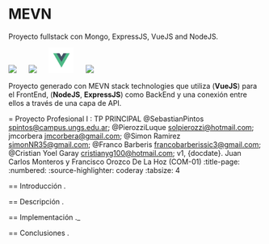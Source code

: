 # MEVN
Proyecto fullstack con Mongo, ExpressJS, VueJS and NodeJS.

<img src="https://encrypted-tbn0.gstatic.com/images?q=tbn:ANd9GcSOOiKh1Xk5RDZFKPkVXYfi8U-t2cuotiAOR7G_7w_HWXfV02TMnd9wnVM" height="50" /> &nbsp;&nbsp;&nbsp;&nbsp;&nbsp;<img src="https://i.cloudup.com/zfY6lL7eFa-3000x3000.png" height="50" /> &nbsp;&nbsp;&nbsp;&nbsp;&nbsp;<img src="/docs/Vue.js_Logo.svg.png" height="50" />  &nbsp;&nbsp;&nbsp;&nbsp;&nbsp;<img src="https://upload.wikimedia.org/wikipedia/commons/7/7e/Node.js_logo_2015.svg" height="50" /> 

Proyecto generado con MEVN stack technologies que utiliza (**VueJS**) para el FrontEnd, (**NodeJS**, **ExpressJS**) como BackEnd y una conexión entre ellos a través de una capa de API.


= Proyecto Profesional I : TP PRINCIPAL
@SebastianPintos <spintos@campus.ungs.edu.ar>; @PierozziLuque <solpierozzi@hotmail.com>; jmcorbera <jmcorbera@gmail.com>; @Simon Ramirez <simonNR35@gmail.com>; @Franco Barberis <francobarberissic3@gmail.com>; @Cristian Yoel Garay <cristianyg100@hotmail.com>;
v1, {docdate}. 	Juan Carlos Monteros y Francisco Orozco De La Hoz (COM-01)
:title-page:
:numbered:
:source-highlighter: coderay
:tabsize: 4

== Introducción
.

== Descripción
.

== Implementación
._

== Conclusiones
.